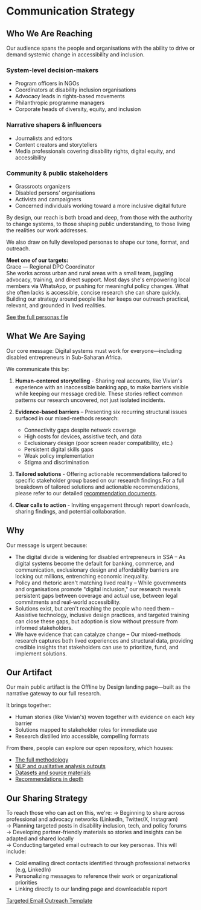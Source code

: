 # Communication Strategy

## Who We Are Reaching

Our audience spans the people and organisations with the ability to drive or
demand systemic change in accessibility and inclusion.

### System-level decision-makers

* Program officers in NGOs
* Coordinators at disability inclusion organisations
* Advocacy leads in rights-based movements
* Philanthropic programme managers
* Corporate heads of diversity, equity, and inclusion

### Narrative shapers & influencers

* Journalists and editors
* Content creators and storytellers
* Media professionals covering disability rights, digital equity, and accessibility

### Community & public stakeholders

* Grassroots organizers
* Disabled persons’ organisations
* Activists and campaigners
* Concerned individuals working toward a more inclusive digital future

By design, our reach is both broad and deep, from those with the authority to
change systems, to those shaping public understanding, to those living the
realities our work addresses.

We also draw on fully developed personas to shape our tone, format, and outreach.

**Meet one of our targets:**  
Grace — Regional DPO Coordinator  
She works across urban and rural areas with a small team, juggling advocacy,
training, and direct support. Most days she's empowering local members via
WhatsApp, or pushing for meaningful policy changes. What she often lacks is
accessible, concise research she can share quickly. Building our strategy around
 people like her keeps our outreach practical, relevant, and grounded in lived
  realities.  

[See the full personas file](./target_audience.md)

## What We Are Saying

Our core message: Digital systems must work for everyone—including disabled
entrepreneurs in Sub-Saharan Africa.

We communicate this by:

1. **Human-centered storytelling** - Sharing real accounts, like Vivian's
   experience with an inaccessible banking app, to make barriers visible while
   keeping our message credible. These stories reflect common patterns our
   research uncovered, not just isolated incidents.
2. **Evidence-based barriers** – Presenting six recurring structural issues
   surfaced in our mixed-methods research:
   * Connectivity gaps despite network coverage
   * High costs for devices, assistive tech, and data
   * Exclusionary design (poor screen reader compatibility, etc.)
   * Persistent digital skills gaps
   * Weak policy implementation
   * Stigma and discrimination
3. **Tailored solutions** - Offering actionable recommendations tailored to
   specific stakeholder group based on our research findings.For a full
   breakdown of tailored solutions and actionable recommendations,
please refer to our detailed [recommendation documents](./recommendations_documents.md).

4. **Clear calls to action** - Inviting engagement through report downloads,
   sharing findings, and potential collaboration.

## Why

Our message is urgent because:

* The digital divide is widening for disabled entrepreneurs in SSA – As digital
  systems become the default for banking, commerce, and communication,
exclusionary design and affordability barriers are locking out millions,
entrenching economic inequality.
* Policy and rhetoric aren't matching lived reality – While governments and
  organisations promote "digital inclusion," our research reveals persistent
gaps between coverage and actual use, between legal commitments and real-world accessibility.
* Solutions exist, but aren't reaching the people who need them – Assistive
  technology, inclusive design practices, and targeted training can close these
gaps, but adoption is slow without pressure from informed stakeholders.
* We have evidence that can catalyze change – Our mixed-methods research
  captures both lived experiences and structural data, providing credible
  insights that stakeholders can use to prioritize, fund, and implement solutions.

## Our Artifact

Our main public artifact is the Offline by Design landing page—built as the
narrative gateway to our full research.

It brings together:

* Human stories (like Vivian's) woven together with evidence on each key barrier
* Solutions mapped to stakeholder roles for immediate use
* Research distilled into accessible, compelling formats

From there, people can explore our open repository, which houses:

* [The full methodology](../4_data_analysis/)
* [NLP and qualitative analysis outputs](../4_data_analysis/mixed_methods_findings.md)
* [Datasets and source materials](../1_datasets/)
* [Recommendations in depth](./recommendations_document.md)

## Our Sharing Strategy

To reach those who can act on this, we're:
→ Beginning to share across professional and advocacy networks (LinkedIn,
Twitter/X, Instagram)  
→ Planning targeted posts in disability inclusion, tech, and policy forums  
→ Developing partner-friendly materials so stories and insights can be adapted
and shared locally  
→ Conducting targeted email outreach to our key personas. This will include:  

* Cold emailing direct contacts identified through professional networks (e.g,
 LinkedIn)  
* Personalizing messages to reference their work or organizational priorities  
* Linking directly to our landing page and downloadable report  

[Targeted Email Outreach Template](./email_outreach.md)
